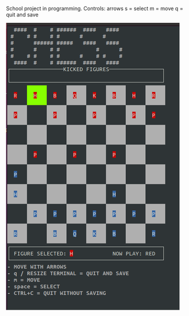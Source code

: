 School project in programming.
Controls: arrows
s = select
m = move
q = quit and save

![](img/chess.png)
